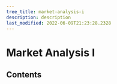 ```yaml
---
tree_title: market-analysis-i
description: description
last_modified: 2022-06-09T21:23:28.2328
---
```


# Market Analysis I

## Contents
